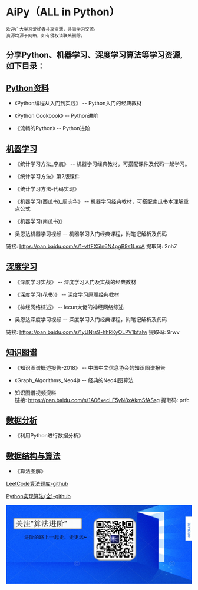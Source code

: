 # AiPy（ALL in Python）


```
欢迎广大学习爱好者共享资源，共同学习交流。
资源均源于网络，如有侵权请联系删除。
```
## 分享Python、机器学习、深度学习算法等学习资源, 如下目录：

## [Python资料](https://github.com/aialgorithm/AiPy/tree/master/Python)

- 《Python编程从入门到实践》    -- Python入门的经典教材

- 《Python Cookbook》    -- Python进阶

- 《流畅的Python》    -- Python进阶
## [机器学习](https://github.com/aialgorithm/AiPy/tree/master/%E6%9C%BA%E5%99%A8%E5%AD%A6%E4%B9%A0)

- 《统计学习方法_李航》    -- 机器学习经典教材，可搭配课件及代码一起学习。

- 《统计学习方法》第2版课件

- 《统计学习方法-代码实现》

- 《机器学习(西瓜书)_周志华》    -- 机器学习经典教材，可搭配南瓜书本理解重点公式

- 《机器学习(南瓜书)》

- 吴恩达机器学习视频    -- 机器学习入门经典课程，附笔记解析及代码

链接: https://pan.baidu.com/s/1-vtfFX5ln6N4pgB9s1LexA 提取码: 2nh7 


## [深度学习](https://github.com/aialgorithm/AiPy/tree/master/%E6%B7%B1%E5%BA%A6%E5%AD%A6%E4%B9%A0)

- 《深度学习实战》    -- 深度学习入门及实战的经典教材

- 《深度学习(花书)》     -- 深度学习原理经典教材

- 《神经网络综述》    -- lecun大佬的神经网络综述

- 吴恩达深度学习视频    -- 深度学习入门经典课程，附笔记解析及代码

链接: https://pan.baidu.com/s/1yUNrs9-hhRKyOLPV1bfalw 提取码: 9rwv 

## [知识图谱](https://github.com/aialgorithm/AiPy/tree/master/%E7%9F%A5%E8%AF%86%E5%9B%BE%E8%B0%B1)
- 《知识图谱概述报告-2018》     -- 中国中文信息协会的知识图谱报告

- 《Graph_Algorithms_Neo4j》    -- 经典的Neo4j图算法

- 知识图谱视频资料  
链接: https://pan.baidu.com/s/1A06xecLF5yN8xAkmSfASsg 提取码: prfc 


## [数据分析](https://github.com/aialgorithm/AiPy/tree/master/%E6%95%B0%E6%8D%AE%E5%88%86%E6%9E%90)
- 《利用Python进行数据分析》


## [数据结构与算法](https://github.com/aialgorithm/AiPy/tree/master/数据结构与算法)
- 《算法图解》

[LeetCode算法题库-github](https://github.com/apachecn/Interview/tree/master/docs/Algorithm)

[Python实现算法(全)-github](https://github.com/TheAlgorithms/Python)



![算法进阶](Ai_Algo.jpg)
